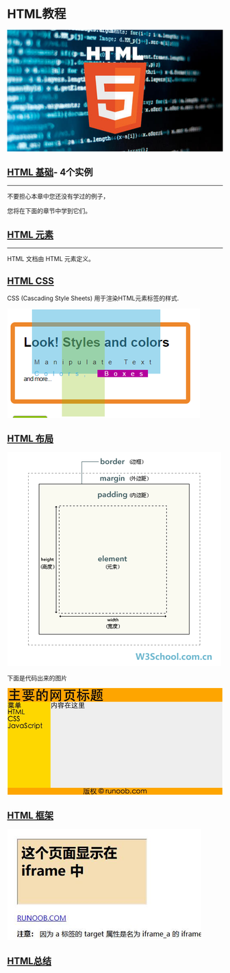 # 	**HTML教程**

![](https://github.com/0759LW/HTML-AND-HTML5/blob/master/picture/htnl.jpg)

## [HTML 基础](https://github.com/0759LW/HTML-AND-HTML5/blob/master/HTML/%E5%9F%BA%E7%A1%80)- 4个实例

------

不要担心本章中您还没有学过的例子，

您将在下面的章节中学到它们。

## [HTML 元素](https://github.com/0759LW/HTML-AND-HTML5/blob/master/HTML/HTML%20element)

------

HTML 文档由 HTML 元素定义。

## [HTML CSS](https://github.com/0759LW/HTML-AND-HTML5/blob/master/css/cascading%20style%20sheets)

CSS (Cascading Style Sheets) 用于渲染HTML元素标签的样式.

![](https://github.com/0759LW/HTML-AND-HTML5/blob/master/css.png)

## [HTML 布局](https://github.com/0759LW/HTML-AND-HTML5/blob/master/layout/%E5%B8%83%E5%B1%80)

![](https://github.com/0759LW/HTML-AND-HTML5/blob/master/picture/%E5%B8%83%E5%B1%80.gif)

下面是代码出来的图片

![](https://github.com/0759LW/HTML-AND-HTML5/blob/master/picture/%E5%B8%83%E5%B1%801.jpg)

## [HTML 框架](https://github.com/0759LW/HTML-AND-HTML5/blob/master/frame/%E6%A1%86%E6%9E%B6)

![](https://github.com/0759LW/HTML-AND-HTML5/blob/master/picture/%E6%A1%86%E6%9E%B6.jpg)

## [HTML总结](https://github.com/0759LW/HTML-AND-HTML5/blob/master/summary/%E6%80%BB%E7%BB%93)

